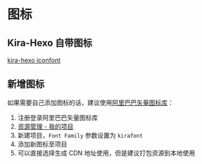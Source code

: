 # 图标

## Kira-Hexo 自带图标
[kira-hexo iconfont](https://kira.host/blog/lib/iconfont/demo_index.html)

## 新增图标
如果需要自己添加图标的话，建议使用[阿里巴巴矢量图标库](https://www.iconfont.cn/)：

1. 注册登录阿里巴巴矢量图标库
2. [资源管理 - 我的项目](https://www.iconfont.cn/manage/index?manage_type=myprojects)
3. 新建项目，`Font Family` 参数设置为 `kirafont`
4. 添加新图标至项目
5. 可以直接选择生成 CDN 地址使用，但是建议打包资源到本地使用
